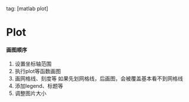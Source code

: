 tag: [matlab plot]

# Plot

#### 画图顺序
1. 设置坐标轴范围
2. 执行plot等函数画图
3. 画网格线、刻度等
如果先划网格线，后画图，会被覆盖基本看不到网格线
4. 添加legend、标题等
5. 调整图片大小

